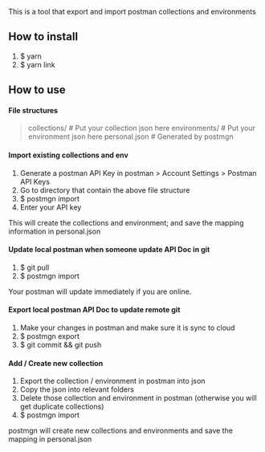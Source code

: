This is a tool that export and import postman collections and environments

## How to install

1. $ yarn
2. $ yarn link

## How to use

#### File structures
> collections/  # Put your collection json here
> environments/ # Put your environment json here
> personal.json # Generated by postmgn

#### Import existing collections and env
1. Generate a postman API Key in postman > Account Settings > Postman API Keys
2. Go to directory that contain the above file structure
3. $ postmgn import
4. Enter your API key

This will create the collections and environment; and save the mapping information in personal.json

#### Update local postman when someone update API Doc in git
1. $ git pull
2. $ postmgn import

Your postman will update immediately if you are online.

#### Export local postman API Doc to update remote git
1. Make your changes in postman and make sure it is sync to cloud
2. $ postmgn export
3. $ git commit && git push

#### Add / Create new collection
1. Export the collection / environment in postman into json
2. Copy the json into relevant folders
3. Delete those collection and environment in postman (otherwise you will get duplicate collections)
4. $ postmgn import

postmgn will create new collections and environments and save the mapping in personal.json
